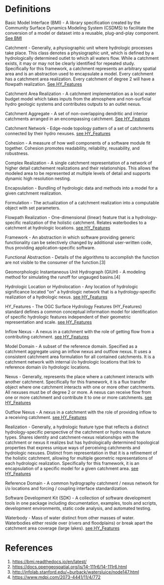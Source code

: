 # Definitions

Basic Model Interface (BMI) - A library specification created by the Community Surface Dynamics Modeling System (CSDMS) to facilitate the conversion of a model or dataset into a reusable, plug-and-play component. [See BMI](https://bmi.readthedocs.io/en/latest/)

Catchment - Generally, a physiographic unit where hydrologic processes take place. This class denotes a physiographic unit, which is defined by a hydrologically determined outlet to which all waters flow. While a catchment exists, it may or may not be clearly identified for repeated study. Specifically for this framework, a catchment represents an arbitrary spatial area and is an abstraction used to encapsulate a model. Every catchment has a catchment area realization. Every catchment of degree 2 will have a flowpath realization. [See HY\_Features](https://docs.opengeospatial.org/is/14-111r6/14-111r6.html#_catchment)

Catchment Area Realization - A catchment implementation as a local water budget model which takes inputs from the atmosphere and non-surficial hydro geologic systems and contributes outputs to an outlet nexus.

Catchment Aggregate - A set of non-overlapping dendritic and interior catchments arranged in an encompassing catchment. [See HY\_Features](https://docs.opengeospatial.org/is/14-111r6/14-111r6.html#_catchment_aggregate)

Catchment Network - Edge-node topology pattern of a set of catchments connected by their hydro nexuses. [see HY\_Features](https://docs.opengeospatial.org/is/14-111r6/14-111r6.html#_catchment_network_topology)

Cohesion - A measure of how well components of a software module fit together. Cohesion promotes readability, reliability, reusability, and robustness.

Complex Realization - A single catchment representation of a network of higher detail catchement realizations and their relationships. This allows the modeled area to be represented at multiple levels of detail and supports dynamic high resolution nesting.

Encapsulation - Bundling of hydrologic data and methods into a model for a given catchment realization.

Formulation - The actualization of a catchment realization into a computable object with set parameters.

Flowpath Realization - One-dimensional (linear) feature that is a hydrology-specific realization of the holistic catchment. Relates waterbodies to a catchment at hydrologic locations. [see HY\_Features](https://docs.opengeospatial.org/is/14-111r6/14-111r6.html#_flowpath_also_flow_path) 

Framework - An abstraction in which software providing generic functionality can be selectively changed by additional user-written code, thus
providing application-specific software.

Functional Abstraction - Details of the algorithms to accomplish the function are not visible to the consumer of the function.[3]

Geomorphologic Instantaneous Unit Hydrograph (GIUH) - A modeling method for simulating the runoff for ungauged basins.[4]

Hydrologic Location or Hydrolocation - Any location of hydrologic significance located "on" a hydrologic network that is a hydrology-specific realization of a hydrologic nexus. [see HY\_Features](https://docs.opengeospatial.org/is/14-111r6/14-111r6.html#_hydro_logic_location)

HY_Features - The OGC Surface Hydrology Features (HY_Features) standard defines a common conceptual information model for identification of specific hydrologic features independent of their geometric representation and scale. [see HY\_Features](https://docs.opengeospatial.org/is/14-111r6/14-111r6.html)

Inflow Nexus - A nexus in a catchment with the role of getting flow from a contributing catchment. [see HY\_Features](https://docs.opengeospatial.org/is/14-111r6/14-111r6.html#figure25)

Model Domain - A subset of the reference domain. Specified as a catchment aggregate using an inflow nexus and outflow nexus. It uses a consistent catchment area formulation for all contained catchments. It is a catchment network with internal i/o hydrologic locations that link to reference domain i/o hydrologic locations.

Nexus - Generally, represents the place where a catchment interacts with another catchment. Specifically for this framework, it is a flux transfer object where one catchment interacts with one or more other catchments. All nexuses must be of degree 2 or more. A nexus can receive flow from one or more catchment and contribute it to one or more catchments. [see HY\_Features](https://docs.opengeospatial.org/is/14-111r6/14-111r6.html#_hydro_logic_nexus)

Outflow Nexus - A nexus in a catchment with the role of providing inflow to a receiving catchment. [see HY\_Features](https://docs.opengeospatial.org/is/14-111r6/14-111r6.html#figure25)

Realization - Generally, a hydrologic feature type that reflects a distinct hydrology-specific perspective of the catchment or hydro nexus feature types. Shares identity and catchment-nexus relationships with the catchment or nexus it realizes but has hydrologically determined topological properties that express unique ways of perceiving catchments and hydrologic nexuses. Distinct from representation in that it is a refinement of the holistic catchment, allowing for multiple geometric representations of each hydrologic realization. Specifically for this framework, it is an encapsulation of a specific model for a given catchment area. [see HY\_Features](https://docs.opengeospatial.org/is/14-111r6/14-111r6.html#_hydrologic_realization)

Reference Domain - A common hydrography catchment / nexus network for i/o locations and forcing / coupling interface standardization.

Software Development Kit (SDK) - A collection of software development tools in one package including documentation, examples, tools and scripts, development environments, static code analysis, and automated testing.

Waterbody - Mass of water distinct from other masses of water. Waterbodies either reside over (rivers and floodplains) or break apart the catchment area coverage (large lakes). [see HY\_Features](https://docs.opengeospatial.org/is/14-111r6/14-111r6.html#_waterbody_also_water_body)


# References

1. https://bmi.readthedocs.io/en/latest/
2. https://docs.opengeospatial.org/is/14-111r6/14-111r6.html
3. http://infolab.stanford.edu/~burback/watersluice/node147.html
4. https://www.mdpi.com/2073-4441/11/4/772
